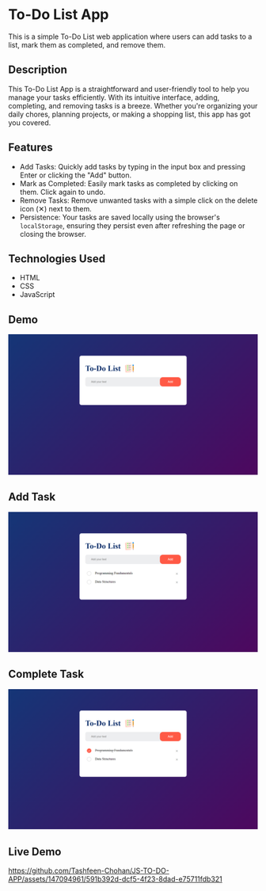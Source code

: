 # To-Do List App

This is a simple To-Do List web application where users can add tasks to a list, mark them as completed, and remove them.

## Description
This To-Do List App is a straightforward and user-friendly tool to help you manage your tasks efficiently. With its intuitive interface, adding, completing, and removing tasks is a breeze. Whether you're organizing your daily chores, planning projects, or making a shopping list, this app has got you covered.

## Features

- Add Tasks: Quickly add tasks by typing in the input box and pressing Enter or clicking the "Add" button.
- Mark as Completed: Easily mark tasks as completed by clicking on them. Click again to undo.
- Remove Tasks: Remove unwanted tasks with a simple click on the delete icon (✕) next to them.
- Persistence: Your tasks are saved locally using the browser's `localStorage`, ensuring they persist even after refreshing the page or closing the browser.

## Technologies Used

- HTML
- CSS
- JavaScript

## Demo

![Demo](images/demo.png)

## Add Task

![Add Task](images/add.png)

## Complete Task

![Complete Task](images/mark.png)

## Live Demo


https://github.com/Tashfeen-Chohan/JS-TO-DO-APP/assets/147094961/591b392d-dcf5-4f23-8dad-e75711fdb321

